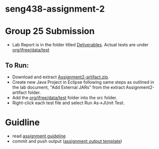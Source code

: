 # seng438-assignment-2

# Group 25 Submission

- Lab Report is in the folder titled [Deliverables](https://github.com/seng438-winter-2022/seng438-a2-DG-20/tree/main/Deliverables). Actual tests are under [org/jfree/data/test](https://github.com/seng438-winter-2022/seng438-a2-DG-20/tree/main/org/jfree/data/test)

## To Run:
- Download and extract [Assignment2-artifact.zip](https://github.com/seng438-winter-2022/seng438-a2-DG-20/blob/main/Assignment2-artifact.zip).
- Create new Java Project in Eclipse following same steps as outlined in the lab document, "Add External JARs" from the extract Assignment2-artifact folder.
- Add the [org/jfree/data/test](https://github.com/seng438-winter-2022/seng438-a2-DG-20/tree/main/org/jfree/data/test) folder into the src folder.
- Right-click each test file and select Run As->JUnit Test.

# Guidline

- read [assignment guideline](./Assignment2.md)
- commit and push output ([assignment output template](./Assignment2-ReportTemplate.md))
